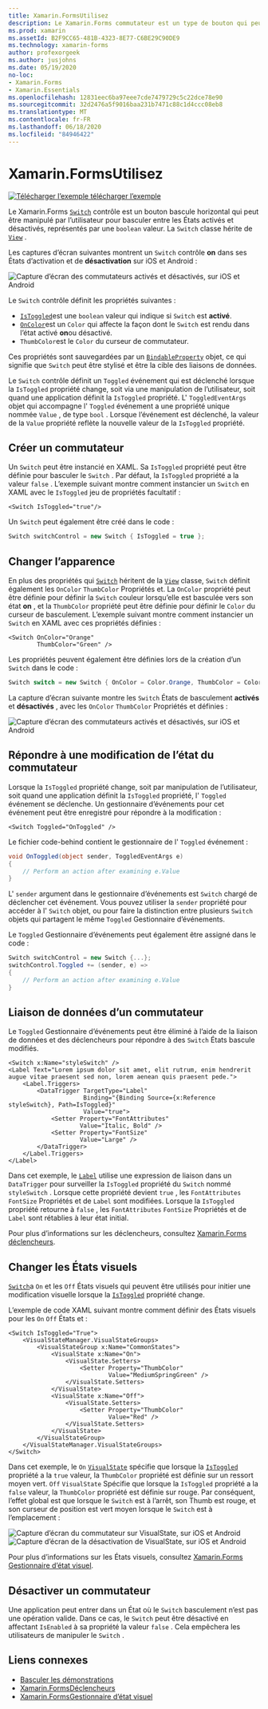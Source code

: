 ```yaml
---
title: Xamarin.FormsUtilisez
description: Le Xamarin.Forms commutateur est un type de bouton qui peut être manipulé par l’utilisateur pour basculer entre les États activé et désactivé. Cet article explique comment utiliser la classe Switch pour afficher un élément d’interface utilisateur de basculement.
ms.prod: xamarin
ms.assetId: B2F9CC65-481B-4323-8E77-C6BE29C90DE9
ms.technology: xamarin-forms
author: profexorgeek
ms.author: jusjohns
ms.date: 05/19/2020
no-loc:
- Xamarin.Forms
- Xamarin.Essentials
ms.openlocfilehash: 12831eec6ba97eee7cde7479729c5c22dce78e90
ms.sourcegitcommit: 32d2476a5f9016baa231b7471c88c1d4ccc08eb8
ms.translationtype: MT
ms.contentlocale: fr-FR
ms.lasthandoff: 06/18/2020
ms.locfileid: "84946422"
---
```

# <a name="xamarinforms-switch"></a>Xamarin.FormsUtilisez

[![Télécharger ](~/media/shared/download.png) l’exemple télécharger l’exemple](https://docs.microsoft.com/samples/xamarin/xamarin-forms-samples/userinterface-switchdemos/)

Le Xamarin.Forms [`Switch`](xref:Xamarin.Forms.Switch) contrôle est un bouton bascule horizontal qui peut être manipulé par l’utilisateur pour basculer entre les États activés et désactivés, représentés par une `boolean` valeur. La `Switch` classe hérite de [`View`](xref:Xamarin.Forms.View) .

Les captures d’écran suivantes montrent un `Switch` contrôle **on** dans ses États d’activation et de **désactivation** sur iOS et Android :

![Capture d’écran des commutateurs activés et désactivés, sur iOS et Android](switch-images/switch-states-default.png "Commutateurs sur iOS et Android")

Le `Switch` contrôle définit les propriétés suivantes :

- [`IsToggled`](xref:Xamarin.Forms.Switch.IsToggled)est une `boolean` valeur qui indique si `Switch` est **activé**.
- [`OnColor`](xref:Xamarin.Forms.Switch.OnColor)est un `Color` qui affecte la façon dont le `Switch` est rendu dans l’état activé **on**ou désactivé.
- `ThumbColor`est le `Color` du curseur de commutateur.

Ces propriétés sont sauvegardées par un [`BindableProperty`](xref:Xamarin.Forms.BindableProperty) objet, ce qui signifie que `Switch` peut être stylisé et être la cible des liaisons de données.

Le `Switch` contrôle définit un `Toggled` événement qui est déclenché lorsque la `IsToggled` propriété change, soit via une manipulation de l’utilisateur, soit quand une application définit la `IsToggled` propriété. L' `ToggledEventArgs` objet qui accompagne l' `Toggled` événement a une propriété unique nommée `Value` , de type `bool` . Lorsque l’événement est déclenché, la valeur de la `Value` propriété reflète la nouvelle valeur de la `IsToggled` propriété.

## <a name="create-a-switch"></a>Créer un commutateur

Un `Switch` peut être instancié en XAML. Sa `IsToggled` propriété peut être définie pour basculer le `Switch` . Par défaut, la `IsToggled` propriété a la valeur `false` . L’exemple suivant montre comment instancier un `Switch` en XAML avec le `IsToggled` jeu de propriétés facultatif :

```xaml
<Switch IsToggled="true"/>
```

Un `Switch` peut également être créé dans le code :

```csharp
Switch switchControl = new Switch { IsToggled = true };
```

## <a name="switch-appearance"></a>Changer l’apparence

En plus des propriétés qui [`Switch`](xref:Xamarin.Forms.Switch) héritent de la [`View`](xref:Xamarin.Forms.View) classe, `Switch` définit également les `OnColor` `ThumbColor` Propriétés et. La `OnColor` propriété peut être définie pour définir la `Switch` couleur lorsqu’elle est basculée vers son état **on** , et la `ThumbColor` propriété peut être définie pour définir le `Color` du curseur de basculement. L’exemple suivant montre comment instancier un `Switch` en XAML avec ces propriétés définies :

```xaml
<Switch OnColor="Orange"
        ThumbColor="Green" />
```

Les propriétés peuvent également être définies lors de la création d’un `Switch` dans le code :

```csharp
Switch switch = new Switch { OnColor = Color.Orange, ThumbColor = Color.Green };
```

La capture d’écran suivante montre les `Switch` États de basculement **activés** et **désactivés** , avec les `OnColor` `ThumbColor` Propriétés et définies :

![Capture d’écran des commutateurs activés et désactivés, sur iOS et Android](switch-images/switch-states-colors.png "Commutateurs sur iOS et Android")

## <a name="respond-to-a-switch-state-change"></a>Répondre à une modification de l’état du commutateur

Lorsque la `IsToggled` propriété change, soit par manipulation de l’utilisateur, soit quand une application définit la `IsToggled` propriété, l' `Toggled` événement se déclenche. Un gestionnaire d’événements pour cet événement peut être enregistré pour répondre à la modification :

```xaml
<Switch Toggled="OnToggled" />
```

Le fichier code-behind contient le gestionnaire de l' `Toggled` événement :

```csharp
void OnToggled(object sender, ToggledEventArgs e)
{
    // Perform an action after examining e.Value
}
```

L' `sender` argument dans le gestionnaire d’événements est `Switch` chargé de déclencher cet événement. Vous pouvez utiliser la `sender` propriété pour accéder à l' `Switch` objet, ou pour faire la distinction entre plusieurs `Switch` objets qui partagent le même `Toggled` Gestionnaire d’événements.

Le `Toggled` Gestionnaire d’événements peut également être assigné dans le code :

```csharp
Switch switchControl = new Switch {...};
switchControl.Toggled += (sender, e) =>
{
    // Perform an action after examining e.Value
}
```

## <a name="data-bind-a-switch"></a>Liaison de données d’un commutateur

Le `Toggled` Gestionnaire d’événements peut être éliminé à l’aide de la liaison de données et des déclencheurs pour répondre à des `Switch` États bascule modifiés.

```xaml
<Switch x:Name="styleSwitch" />
<Label Text="Lorem ipsum dolor sit amet, elit rutrum, enim hendrerit augue vitae praesent sed non, lorem aenean quis praesent pede.">
    <Label.Triggers>
        <DataTrigger TargetType="Label"
                     Binding="{Binding Source={x:Reference styleSwitch}, Path=IsToggled}"
                     Value="true">
            <Setter Property="FontAttributes"
                    Value="Italic, Bold" />
            <Setter Property="FontSize"
                    Value="Large" />
        </DataTrigger>
    </Label.Triggers>
</Label>
```

Dans cet exemple, le [`Label`](xref:Xamarin.Forms.Label) utilise une expression de liaison dans un `DataTrigger` pour surveiller la `IsToggled` propriété du `Switch` nommé `styleSwitch` . Lorsque cette propriété devient `true` , les `FontAttributes` `FontSize` Propriétés et de `Label` sont modifiées. Lorsque la `IsToggled` propriété retourne à `false` , les `FontAttributes` `FontSize` Propriétés et de `Label` sont rétablies à leur état initial.

Pour plus d’informations sur les déclencheurs, consultez [ Xamarin.Forms déclencheurs](~/xamarin-forms/app-fundamentals/triggers.md).

## <a name="switch-visual-states"></a>Changer les États visuels

[`Switch`](xref:Xamarin.Forms.Switch)a `On` et les `Off` États visuels qui peuvent être utilisés pour initier une modification visuelle lorsque la [`IsToggled`](xref:Xamarin.Forms.Switch.IsToggled) propriété change.

L’exemple de code XAML suivant montre comment définir des États visuels pour les `On` `Off` États et :

```xaml
<Switch IsToggled="True">
    <VisualStateManager.VisualStateGroups>
        <VisualStateGroup x:Name="CommonStates">
            <VisualState x:Name="On">
                <VisualState.Setters>
                    <Setter Property="ThumbColor"
                            Value="MediumSpringGreen" />
                </VisualState.Setters>
            </VisualState>
            <VisualState x:Name="Off">
                <VisualState.Setters>
                    <Setter Property="ThumbColor"
                            Value="Red" />
                </VisualState.Setters>
            </VisualState>
        </VisualStateGroup>
    </VisualStateManager.VisualStateGroups>
</Switch>
```

Dans cet exemple, le `On` [`VisualState`](xref:Xamarin.Forms.VisualState) spécifie que lorsque la [`IsToggled`](xref:Xamarin.Forms.Switch.IsToggled) propriété a la `true` valeur, la `ThumbColor` propriété est définie sur un ressort moyen vert. `Off` `VisualState` Spécifie que lorsque la `IsToggled` propriété a la `false` valeur, la `ThumbColor` propriété est définie sur rouge. Par conséquent, l’effet global est que lorsque le `Switch` est à l’arrêt, son Thumb est rouge, et son curseur de position est vert moyen lorsque le `Switch` est à l’emplacement :

![Capture d’écran du commutateur sur VisualState, sur iOS et Android](switch-images/on-visualstate.png "Basculer sur VisualState") 
 ![Capture d’écran de la désactivation de VisualState, sur iOS et Android](switch-images/off-visualstate.png "Désactivation de VisualState")

Pour plus d’informations sur les États visuels, consultez [ Xamarin.Forms Gestionnaire d’état visuel](~/xamarin-forms/user-interface/visual-state-manager.md).

## <a name="disable-a-switch"></a>Désactiver un commutateur

Une application peut entrer dans un État où le `Switch` basculement n’est pas une opération valide. Dans ce cas, le `Switch` peut être désactivé en affectant `IsEnabled` à sa propriété la valeur `false` . Cela empêchera les utilisateurs de manipuler le `Switch` .

## <a name="related-links"></a>Liens connexes

- [Basculer les démonstrations](https://docs.microsoft.com/samples/xamarin/xamarin-forms-samples/userinterface-switchdemos/)
- [Xamarin.FormsDéclencheurs](~/xamarin-forms/app-fundamentals/triggers.md)
- [Xamarin.FormsGestionnaire d’état visuel](~/xamarin-forms/user-interface/visual-state-manager.md)
